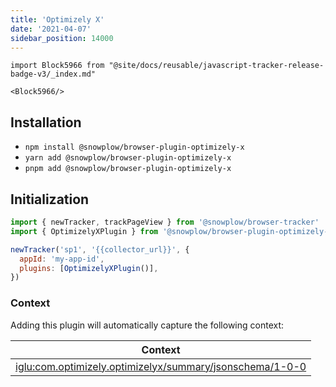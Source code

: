 ```yaml
---
title: 'Optimizely X'
date: '2021-04-07'
sidebar_position: 14000
---
```


```mdx-code-block
import Block5966 from "@site/docs/reusable/javascript-tracker-release-badge-v3/_index.md"

<Block5966/>
```

## Installation

- `npm install @snowplow/browser-plugin-optimizely-x`
- `yarn add @snowplow/browser-plugin-optimizely-x`
- `pnpm add @snowplow/browser-plugin-optimizely-x`

## Initialization

```javascript
import { newTracker, trackPageView } from '@snowplow/browser-tracker'
import { OptimizelyXPlugin } from '@snowplow/browser-plugin-optimizely-x'

newTracker('sp1', '{{collector_url}}', {
  appId: 'my-app-id',
  plugins: [OptimizelyXPlugin()],
})
```

### Context

Adding this plugin will automatically capture the following context:

| Context                                                                                                                                                                      |
| ---------------------------------------------------------------------------------------------------------------------------------------------------------------------------- |
| [iglu:com.optimizely.optimizelyx/summary/jsonschema/1-0-0](https://github.com/snowplow/iglu-central/blob/master/schemas/com.optimizely.optimizelyx/summary/jsonschema/1-0-0) |
